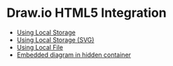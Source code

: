 # Draw.io HTML5 Integration

* <a href="http://jgraph.github.io/drawio-html5/localstorage.html#default" target="_blank">Using Local Storage</a>
* <a href="http://jgraph.github.io/drawio-html5/localstorage-svg.html#default" target="_blank">Using Local Storage (SVG)</a>
* <a href="http://jgraph.github.io/drawio-html5/localfile.html" target="_blank">Using Local File</a>
* <a href="http://jgraph.github.io/drawio-html5/collapsed.html" target="_blank">Embedded diagram in hidden container</a>
